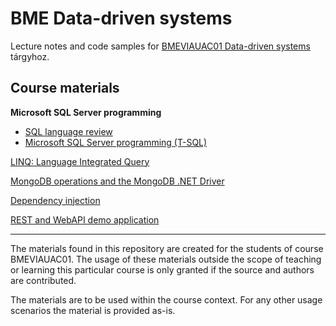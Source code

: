 # BME Data-driven systems

Lecture notes and code samples for [BMEVIAUAC01 Data-driven systems](https://www.aut.bme.hu/Course/ENVIAUAC01) tárgyhoz.

## Course materials

**Microsoft SQL Server programming**

- [SQL language review](./MSSQL-programming/sql-language.md)
- [Microsoft SQL Server programming (T-SQL)](./MSSQL-programming/mssql-programming)

[LINQ: Language Integrated Query](./LINQ/README.md)

[MongoDB operations and the MongoDB .NET Driver](./MongoDB-DotNet/README.md)

[Dependency injection](./Dependency-Injection/README.md)

[REST and WebAPI demo application](https://github.com/bmeviauac01/rest-webapi-sample)

---

The materials found in this repository are created for the students of course BMEVIAUAC01. The usage of these materials outside the scope of teaching or learning this particular course is only granted if the source and authors are contributed.

The materials are to be used within the course context. For any other usage scenarios the material is provided as-is.
